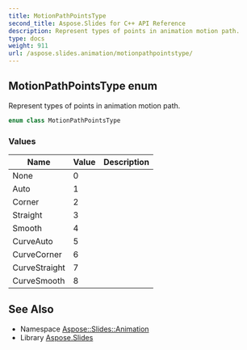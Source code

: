 ```yaml
---
title: MotionPathPointsType
second_title: Aspose.Slides for C++ API Reference
description: Represent types of points in animation motion path.
type: docs
weight: 911
url: /aspose.slides.animation/motionpathpointstype/
---
```

## MotionPathPointsType enum


Represent types of points in animation motion path.

```cpp
enum class MotionPathPointsType
```

### Values

| Name | Value | Description |
| --- | --- | --- |
| None | 0 |  |
| Auto | 1 |  |
| Corner | 2 |  |
| Straight | 3 |  |
| Smooth | 4 |  |
| CurveAuto | 5 |  |
| CurveCorner | 6 |  |
| CurveStraight | 7 |  |
| CurveSmooth | 8 |  |

## See Also

* Namespace [Aspose::Slides::Animation](../)
* Library [Aspose.Slides](../../)